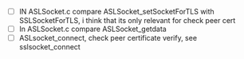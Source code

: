 - [ ] IN ASLSocket.c compare  ASLSocket_setSocketForTLS with SSLSocketForTLS, i think that its only relevant for check peer cert
- [ ] In ASLSocket.c compare ASLSocket_getdata 
- [ ] ASLsocket_connect, check peer certificate verify, see sslsocket_connect
